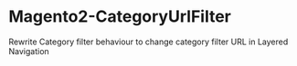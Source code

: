 # Magento2-CategoryUrlFilter
Rewrite Category filter behaviour to change category filter URL in Layered Navigation
